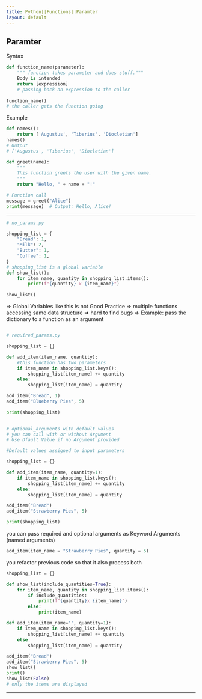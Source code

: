 ```yaml
---
title: Python||Functions||Paramter
layout: default
---
```


## Paramter

Syntax

```python
def function_name(parameter):
    """ function takes parameter and does stuff."""
    Body is intended
    return [expression]
	# passing back an expression to the caller
 
function_name()
# the caller gets the function going
```

Example

```python
def names():
    return ['Augustus', 'Tiberius', 'Diocletian']
names()
# Output
# ['Augustus', 'Tiberius', 'Diocletian']
```

```python
def greet(name):
    """
    This function greets the user with the given name.
    """
    return "Hello, " + name + "!"

# Function call
message = greet("Alice")
print(message)  # Output: Hello, Alice!
```

---

```python
# no_params.py

shopping_list = {
    "Bread": 1,
    "Milk": 2,
    "Butter": 1, 
    "Coffee": 1,
}
# shopping_list is a global variable
def show_list():
    for item_name, quantity in shopping_list.items():
        print(f"{quantity} x {item_name}")

show_list()
```

=> Global Variables like this is not Good Practice
=> multiple functions accessing same data structure => hard to find bugs
=> Example: pass the dictionary to a function as an argument

```python

# required_params.py

shopping_list = {}

def add_item(item_name, quantity): 
    #this function has two parameters
    if item_name in shopping_list.keys():
        shopping_list[item_name] += quantity
    else: 
        shopping_list[item_name] = quantity

add_item("Bread", 1)
add_item("Blueberry Pies", 5)

print(shopping_list)
    
```

```python
# optional_arguments with default values
# you can call with or without Argument
# Use Dfault Value if no Argument provided

#Default values assigned to input parameters

shopping_list = {}

def add_item(item_name, quantity=1): 
    if item_name in shopping_list.keys():
        shopping_list[item_name] += quantity
    else: 
        shopping_list[item_name] = quantity

add_item("Bread")
add_item("Strawberry Pies", 5)

print(shopping_list)
```

you can pass required and optional arguments as Keyword Arguments (named arguments)

```python
add_item(item_name = "Strawberry Pies", quantity = 5)
```

you refactor previous code so that it also process both

```python
shopping_list = {}

def show_list(include_quantities=True):
    for item_name, quantity in shopping_list.items():
        if include_quantities:
            print(f"{quantity}x {item_name}")
        else:
            print(item_name)

def add_item(item_name='', quantity=1): 
    if item_name in shopping_list.keys():
        shopping_list[item_name] += quantity
    else: 
        shopping_list[item_name] = quantity

add_item("Bread")
add_item("Strawberry Pies", 5)
show_list()
print()
show_list(False)
# only the items are displayed

```

---

